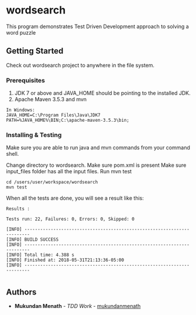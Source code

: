 # wordsearch

This program demonstrates Test Driven Development approach to solving a word puzzle

## Getting Started

Check out wordsearch project to anywhere in the file system.

### Prerequisites

1. JDK 7 or above and JAVA_HOME should be pointing to the installed JDK.
2. Apache Maven 3.5.3 and mvn

```
In Windows:
JAVA_HOME=C:\Program Files\Java\JDK7
PATH=%JAVA_HOME%\BIN;C:\apache-maven-3.5.3\bin;
```

### Installing & Testing

Make sure you are able to run java and mvn commands from your command shell.

Change directory to wordsearch.
Make sure pom.xml is present
Make sure input_files folder has all the input files.
Run mvn test

```
cd /users/user/workspace/wordsearch
mvn test
```

When all the tests are done, you will see a result like this:
```
Results :

Tests run: 22, Failures: 0, Errors: 0, Skipped: 0

[INFO] ------------------------------------------------------------------------
[INFO] BUILD SUCCESS
[INFO] ------------------------------------------------------------------------
[INFO] Total time: 4.388 s
[INFO] Finished at: 2018-05-31T21:13:36-05:00
[INFO] ------------------------------------------------------------------------
```
#
## Authors

* **Mukundan Menath** - *TDD Work* - [mukundanmenath](https://github.com/mukundanmenath)

